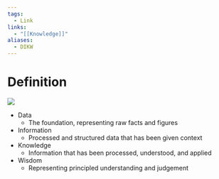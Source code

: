 ```yaml
---
tags:
  - Link
links:
  - "[[Knowledge]]"
aliases:
  - DIKW
---
```

# Definition

![](https://mltfwbciccuo.i.optimole.com/cb:n4OZ.4d52/w:auto/h:auto/q:mauto/f:best/https://www.evalueserve.com/wp-content/uploads/2021/08/Insights-to-wisdom-infographic.png)

- Data
	- The foundation, representing raw facts and figures
- Information
	- Processed and structured data that has been given context
- Knowledge
	- Information that has been processed, understood, and applied
- Wisdom
	- Representing principled understanding and judgement